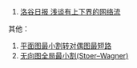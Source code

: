 1. [洛谷日报 浅谈有上下界的网络流](https://mp.weixin.qq.com/s/vD4kd3w6llFIBBArAq7DRQ)

其他：

1. [平面图最小割转对偶图最短路](https://github.com/enkerewpo/OI-Public-Library/blob/master/IOI%E4%B8%AD%E5%9B%BD%E5%9B%BD%E5%AE%B6%E5%80%99%E9%80%89%E9%98%9F%E8%AE%BA%E6%96%871999-2019/2008/Day2/10.%E5%91%A8%E5%86%AC%E3%80%8A%E4%B8%A4%E6%9E%81%E7%9B%B8%E9%80%9A%E2%80%94%E2%80%94%E6%B5%85%E6%9E%90%E6%9C%80%E5%A4%A7%E2%80%94%E6%9C%80%E5%B0%8F%E5%AE%9A%E7%90%86%E5%9C%A8%E4%BF%A1%E6%81%AF%E5%AD%A6%E7%AB%9E%E8%B5%9B%E4%B8%AD%E7%9A%84%E5%BA%94%E7%94%A8%E3%80%8B/%E5%86%AC%E4%BB%A4%E8%90%A5%E8%AE%BA%E6%96%87%E6%BC%94%E7%A4%BA%E6%96%87%E7%A8%BF.ppt)
2. [无向图全局最小割(Stoer–Wagner)](https://www.cnblogs.com/ylfdrib/archive/2010/08/17/1801784.html)

